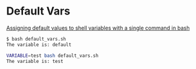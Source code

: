 # Default Vars

[Assigning default values to shell variables with a single command in bash](https://stackoverflow.com/questions/2013547/assigning-default-values-to-shell-variables-with-a-single-command-in-bash)

```bash
$ bash default_vars.sh
The variable is: default

VARIABLE=test bash default_vars.sh
The variable is: test
```